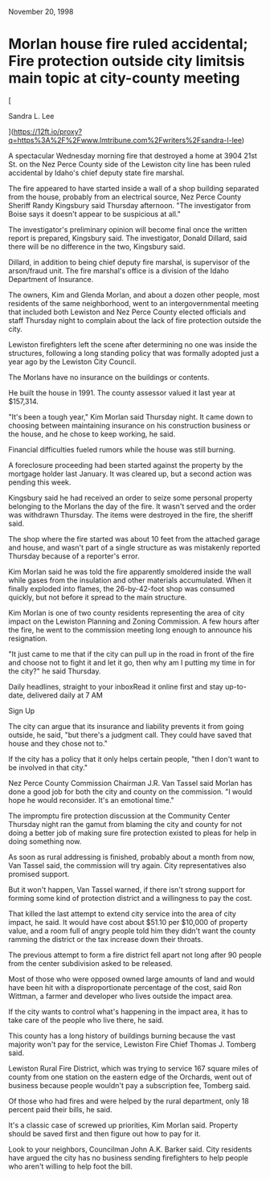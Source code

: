   
November 20, 1998

# Morlan house fire ruled accidental; Fire protection outside city limitsis main topic at city-county meeting

[

Sandra L. Lee



](https://12ft.io/proxy?q=https%3A%2F%2Fwww.lmtribune.com%2Fwriters%2Fsandra-l-lee)

A spectacular Wednesday morning fire that destroyed a home at 3904 21st St. on the Nez Perce County side of the Lewiston city line has been ruled accidental by Idaho's chief deputy state fire marshal.

The fire appeared to have started inside a wall of a shop building separated from the house, probably from an electrical source, Nez Perce County Sheriff Randy Kingsbury said Thursday afternoon. "The investigator from Boise says it doesn't appear to be suspicious at all."

The investigator's preliminary opinion will become final once the written report is prepared, Kingsbury said. The investigator, Donald Dillard, said there will be no difference in the two, Kingsbury said.

Dillard, in addition to being chief deputy fire marshal, is supervisor of the arson/fraud unit. The fire marshal's office is a division of the Idaho Department of Insurance.

The owners, Kim and Glenda Morlan, and about a dozen other people, most residents of the same neighborhood, went to an intergovernmental meeting that included both Lewiston and Nez Perce County elected officials and staff Thursday night to complain about the lack of fire protection outside the city.

Lewiston firefighters left the scene after determining no one was inside the structures, following a long standing policy that was formally adopted just a year ago by the Lewiston City Council.

The Morlans have no insurance on the buildings or contents.

He built the house in 1991. The county assessor valued it last year at $157,314.

"It's been a tough year," Kim Morlan said Thursday night. It came down to choosing between maintaining insurance on his construction business or the house, and he chose to keep working, he said.

Financial difficulties fueled rumors while the house was still burning.

A foreclosure proceeding had been started against the property by the mortgage holder last January. It was cleared up, but a second action was pending this week.

Kingsbury said he had received an order to seize some personal property belonging to the Morlans the day of the fire. It wasn't served and the order was withdrawn Thursday. The items were destroyed in the fire, the sheriff said.

The shop where the fire started was about 10 feet from the attached garage and house, and wasn't part of a single structure as was mistakenly reported Thursday because of a reporter's error.

Kim Morlan said he was told the fire apparently smoldered inside the wall while gases from the insulation and other materials accumulated. When it finally exploded into flames, the 26-by-42-foot shop was consumed quickly, but not before it spread to the main structure.

Kim Morlan is one of two county residents representing the area of city impact on the Lewiston Planning and Zoning Commission. A few hours after the fire, he went to the commission meeting long enough to announce his resignation.

"It just came to me that if the city can pull up in the road in front of the fire and choose not to fight it and let it go, then why am I putting my time in for the city?" he said Thursday.

Daily headlines, straight to your inboxRead it online first and stay up-to-date, delivered daily at 7 AM

Sign Up

The city can argue that its insurance and liability prevents it from going outside, he said, "but there's a judgment call. They could have saved that house and they chose not to."

If the city has a policy that it only helps certain people, "then I don't want to be involved in that city."

Nez Perce County Commission Chairman J.R. Van Tassel said Morlan has done a good job for both the city and county on the commission. "I would hope he would reconsider. It's an emotional time."

The impromptu fire protection discussion at the Community Center Thursday night ran the gamut from blaming the city and county for not doing a better job of making sure fire protection existed to pleas for help in doing something now.

As soon as rural addressing is finished, probably about a month from now, Van Tassel said, the commission will try again. City representatives also promised support.

But it won't happen, Van Tassel warned, if there isn't strong support for forming some kind of protection district and a willingness to pay the cost.

That killed the last attempt to extend city service into the area of city impact, he said. It would have cost about $51.10 per $10,000 of property value, and a room full of angry people told him they didn't want the county ramming the district or the tax increase down their throats.

The previous attempt to form a fire district fell apart not long after 90 people from the center subdivision asked to be released.

Most of those who were opposed owned large amounts of land and would have been hit with a disproportionate percentage of the cost, said Ron Wittman, a farmer and developer who lives outside the impact area.

If the city wants to control what's happening in the impact area, it has to take care of the people who live there, he said.

This county has a long history of buildings burning because the vast majority won't pay for the service, Lewiston Fire Chief Thomas J. Tomberg said.

Lewiston Rural Fire District, which was trying to service 167 square miles of county from one station on the eastern edge of the Orchards, went out of business because people wouldn't pay a subscription fee, Tomberg said.

Of those who had fires and were helped by the rural department, only 18 percent paid their bills, he said.

It's a classic case of screwed up priorities, Kim Morlan said. Property should be saved first and then figure out how to pay for it.

Look to your neighbors, Councilman John A.K. Barker said. City residents have argued the city has no business sending firefighters to help people who aren't willing to help foot the bill.
